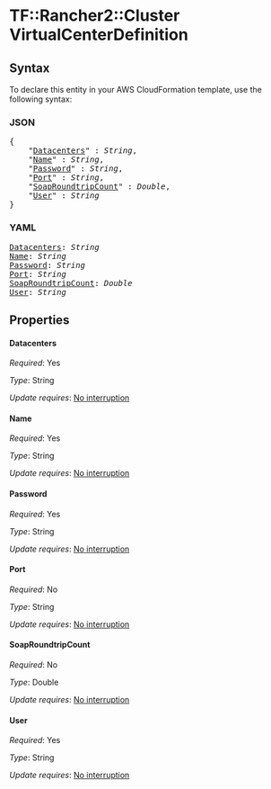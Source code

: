 # TF::Rancher2::Cluster VirtualCenterDefinition

## Syntax

To declare this entity in your AWS CloudFormation template, use the following syntax:

### JSON

<pre>
{
    "<a href="#datacenters" title="Datacenters">Datacenters</a>" : <i>String</i>,
    "<a href="#name" title="Name">Name</a>" : <i>String</i>,
    "<a href="#password" title="Password">Password</a>" : <i>String</i>,
    "<a href="#port" title="Port">Port</a>" : <i>String</i>,
    "<a href="#soaproundtripcount" title="SoapRoundtripCount">SoapRoundtripCount</a>" : <i>Double</i>,
    "<a href="#user" title="User">User</a>" : <i>String</i>
}
</pre>

### YAML

<pre>
<a href="#datacenters" title="Datacenters">Datacenters</a>: <i>String</i>
<a href="#name" title="Name">Name</a>: <i>String</i>
<a href="#password" title="Password">Password</a>: <i>String</i>
<a href="#port" title="Port">Port</a>: <i>String</i>
<a href="#soaproundtripcount" title="SoapRoundtripCount">SoapRoundtripCount</a>: <i>Double</i>
<a href="#user" title="User">User</a>: <i>String</i>
</pre>

## Properties

#### Datacenters

_Required_: Yes

_Type_: String

_Update requires_: [No interruption](https://docs.aws.amazon.com/AWSCloudFormation/latest/UserGuide/using-cfn-updating-stacks-update-behaviors.html#update-no-interrupt)

#### Name

_Required_: Yes

_Type_: String

_Update requires_: [No interruption](https://docs.aws.amazon.com/AWSCloudFormation/latest/UserGuide/using-cfn-updating-stacks-update-behaviors.html#update-no-interrupt)

#### Password

_Required_: Yes

_Type_: String

_Update requires_: [No interruption](https://docs.aws.amazon.com/AWSCloudFormation/latest/UserGuide/using-cfn-updating-stacks-update-behaviors.html#update-no-interrupt)

#### Port

_Required_: No

_Type_: String

_Update requires_: [No interruption](https://docs.aws.amazon.com/AWSCloudFormation/latest/UserGuide/using-cfn-updating-stacks-update-behaviors.html#update-no-interrupt)

#### SoapRoundtripCount

_Required_: No

_Type_: Double

_Update requires_: [No interruption](https://docs.aws.amazon.com/AWSCloudFormation/latest/UserGuide/using-cfn-updating-stacks-update-behaviors.html#update-no-interrupt)

#### User

_Required_: Yes

_Type_: String

_Update requires_: [No interruption](https://docs.aws.amazon.com/AWSCloudFormation/latest/UserGuide/using-cfn-updating-stacks-update-behaviors.html#update-no-interrupt)

